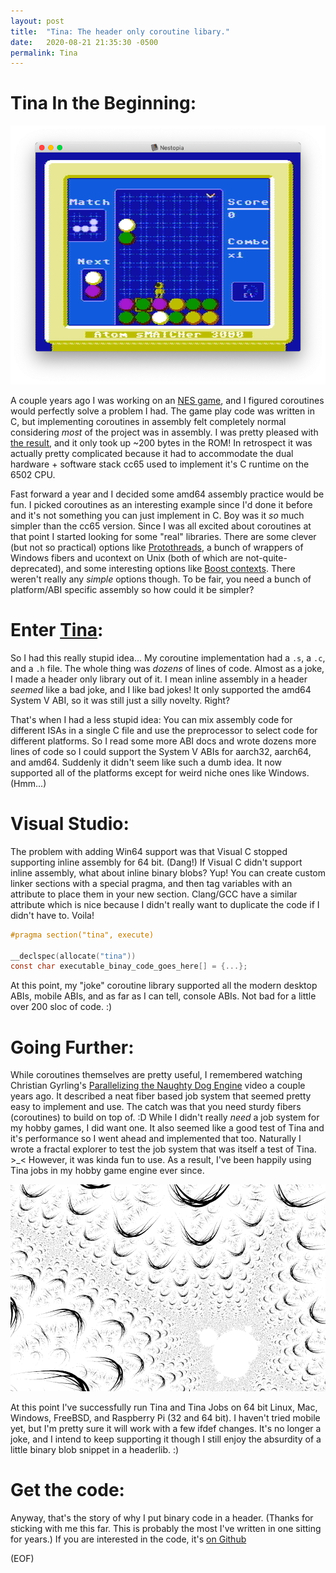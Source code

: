 ```yaml
---
layout: post
title:  "Tina: The header only coroutine libary."
date:   2020-08-21 21:35:30 -0500
permalink: Tina
---
```


# Tina In the Beginning:

![Critical Match](/images/critical-match.png)

A couple years ago I was working on an [NES game](https://github.com/slembcke/critical-match), and I figured coroutines would perfectly solve a problem I had. The game play code was written in C, but implementing coroutines in assembly felt completely normal considering _most_ of the project was in assembly. I was pretty pleased with [the result](https://github.com/slembcke/critical-match/blob/master/lib/pixler/coroutine.s), and it only took up ~200 bytes in the ROM! In retrospect it was actually pretty complicated because it had to accommodate the dual hardware + software stack cc65 used to implement it's C runtime on the 6502 CPU.

Fast forward a year and I decided some amd64 assembly practice would be fun. I picked coroutines as an interesting example since I'd done it before and it's not something you can just implement in C. Boy was it _so_ much simpler than the cc65 version. Since I was all excited about coroutines at that point I started looking for some "real" libraries. There are some clever (but not so practical) options like [Protothreads](http://dunkels.com/adam/pt/), a bunch of wrappers of Windows fibers and ucontext on Unix (both of which are not-quite-deprecated), and some interesting options like [Boost contexts](https://github.com/septag/deboost.context). There weren't really any _simple_ options though. To be fair, you need a bunch of platform/ABI specific assembly so how could it be simpler?

# Enter [Tina](https://github.com/slembcke/Tina):

So I had this really stupid idea... My coroutine implementation had a `.s`, a `.c`, and a `.h` file. The whole thing was _dozens_ of lines of code. Almost as a joke, I made a header only library out of it. I mean inline assembly in a header _seemed_ like a bad joke, and I like bad jokes! It only supported the amd64 System V ABI, so it was still just a silly novelty. Right?

That's when I had a less stupid idea: You can mix assembly code for different ISAs in a single C file and use the preprocessor to select code for different platforms. So I read some more ABI docs and wrote dozens more lines of code so I could support the System V ABIs for aarch32, aarch64, and amd64. Suddenly it didn't seem like such a dumb idea. It now supported all of the platforms except for weird niche ones like Windows. (Hmm...)

# Visual Studio:

The problem with adding Win64 support was that Visual C stopped supporting inline assembly for 64 bit. (Dang!) If Visual C didn't support inline assembly, what about inline binary blobs? Yup! You can create custom linker sections with a special pragma, and then tag variables with an attribute to place them in your new section. Clang/GCC have a similar attribute which is nice because I didn't really want to duplicate the code if I didn't have to. Voila!

```c
#pragma section("tina", execute)

__declspec(allocate("tina"))
const char executable_binay_code_goes_here[] = {...};
```

At this point, my "joke" coroutine library supported all the modern desktop ABIs, mobile ABIs, and as far as I can tell, console ABIs. Not bad for a little over 200 sloc of code. :)

# Going Further:

While coroutines themselves are pretty useful, I remembered watching Christian Gyrling's [Parallelizing the Naughty Dog Engine](https://gdcvault.com/play/1022186/Parallelizing-the-Naughty-Dog-Engine) video a couple years ago. It described a neat fiber based job system that seemed pretty easy to implement and use. The catch was that you need sturdy fibers (coroutines) to build on top of. :D While I didn't really _need_ a job system for my hobby games, I did want one. It also seemed like a good test of Tina and it's performance so I went ahead and implemented that too. Naturally I wrote a fractal explorer to test the job system that was itself a test of Tina. >_< However, it was kinda fun to use. As a result, I've been happily using Tina jobs in my hobby game engine ever since.

![fractal](/images/mustache-fractal.png)

At this point I've successfully run Tina and Tina Jobs on 64 bit Linux, Mac, Windows, FreeBSD, and Raspberry Pi (32 and 64 bit). I haven't tried mobile yet, but I'm pretty sure it will work with a few ifdef changes. It's no longer a joke, and I intend to keep supporting it though I still enjoy the absurdity of a little binary blob snippet in a headerlib. :)

# Get the code:

Anyway, that's the story of why I put binary code in a header. (Thanks for sticking with me this far. This is probably the most I've written in one sitting for years.) If you are interested in the code, it's [on Github](https://github.com/slembcke/Tina)

(EOF)
